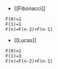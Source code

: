 - [[Fibonacci]]
```
F(0)=1
F(1)=1
F(n)=F(n-2)+F(n-1)
```
- [[Lucas]]
```
F(0)=1
F(1)=3
F(n)=F(n-2)+F(n-1)
```